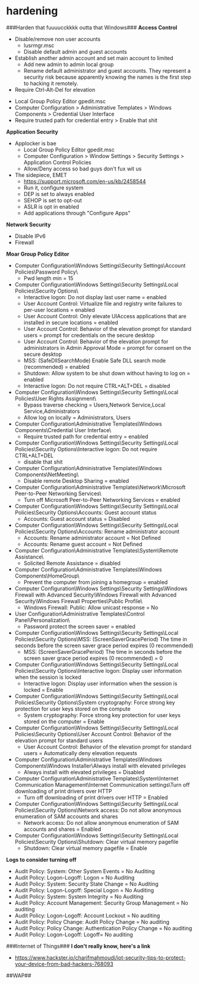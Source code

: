 # hardening
###Harden that fuuuucckkkk outta that Windows###
**Access Control**
- Disable/remove non user accounts  
  * lusrmgr.msc
  * Disable default admin and guest accounts
- Establish another admin account and set main account to limited
  * Add new admin to admin local group
  * Rename default administrator and guest accounts. They represent a security risk because apparently knowing the names is the first step to hacking it remotely.
- Require Ctrl-Alt-Del for elevation
 * Local Group Policy Editor gpedit.msc
 * Computer Configuration > Administrative Templates > Windows Components > Credential User Interface
 * Require trusted path for credential entry > Enable that shit

**Application Security**
- Applocker is bae
  * Local Group Policy Editor gpedit.msc
  * Computer Configuration > Window Settings > Security Settings > Application Control Policies
  * Allow/Deny access so bad guys don't fux wit us
- The sidepiece, EMET
  * https://support.microsoft.com/en-us/kb/2458544
  * Run it, configure system
  * DEP is set to always enabled
  * SEHOP is set to opt-out
  * ASLR is opt in enabled
  * Add applications through "Configure Apps"
 

**Network Security**
- Disable IPv6
- Firewall

**Moar Group Policy Editor**
- Computer Configuration\Windows Settings\Security Settings\Account Policies\Password Policy\ 
  * Pwd length min = 15
- Computer Configuration\Windows Settings\Security Settings\Local Policies\Security Options\ 
  * Interactive logon: Do not display last user name = enabled 
  * User Account Control: Virtualize file and registry write failures to per-user locations = enabled 
  * User Account Control: Only elevate UIAccess applications that are installed in secure locations = enabled
  * User Account Control: Behavior of the elevation prompt for standard users = prompt for credentials on the secure desktop 
  * User Account Control: Behavior of the elevation prompt for administrators in Admin Approval Mode = prompt for consent on the secure desktop
  * MSS: (SafeDllSearchMode) Enable Safe DLL search mode (recommended) = enabled 
  * Shutdown: Allow system to be shut down without having to log on = enabled 
  * Interactive logon: Do not require CTRL+ALT+DEL = disabled 
- Computer Configuration\Windows Settings\Security Settings\Local Policies\User Rights Assignment\ 
  * Bypass traverse checking = Users,Network Service,Local Service,Administrators 
  * Allow log on locally = Administrators, Users
- Computer Configuration\Administrative Templates\Windows Components\Credential User Interface\ 
  * Require trusted path for credential entry = enabled
- Computer Configuration\Windows Settings\Security Settings\Local Policies\Security Options\Interactive logon: Do not require CTRL+ALT+DEL
  * disable that shit
- Computer Configuration\Administrative Templates\Windows Components\NetMeeting\ 
  * Disable remote Desktop Sharing = enabled
- Computer Configuration\Administrative Templates\Network\Microsoft Peer-to-Peer Networking Services\ 
  * Turn off Microsoft Peer-to-Peer Networking Services = enabled
- Computer Configuration\Windows Settings\Security Settings\Local Policies\Security Options\Accounts: Guest account status
  * Accounts: Guest account status = Disabled
- Computer Configuration\Windows Settings\Security Settings\Local Policies\Security Options\Accounts: Rename administrator account
  * Accounts: Rename administrator account = Not Defined
  * Accounts: Rename guest account = Not Defined
- Computer Configuration\Administrative Templates\System\Remote Assistance\ 
  * Solicited Remote Assistance = disabled
- Computer Configuration\Administrative Templates\Windows Components\HomeGroup\ 
  * Prevent the computer from joining a homegroup = enabled
- Computer Configuration\Windows Settings\Security Settings\Windows Firewall with Advanced Security\Windows Firewall with Advanced Security\Windows Firewall Properties\Public Profile\ 
  * Windows Firewall: Public: Allow unicast response = No
- User Configuration\Administrative Templates\Control Panel\Personalization\ 
  * Password protect the screen saver = enabled
- Computer Configuration\Windows Settings\Security Settings\Local Policies\Security Options\MSS: (ScreenSaverGracePeriod) The time in seconds before the screen saver grace period expires (0 recommended)
  * MSS: (ScreenSaverGracePeriod) The time in seconds before the screen saver grace period expires (0 recommended) = 0
- Computer Configuration\Windows Settings\Security Settings\Local Policies\Security Options\Interactive logon: Display user information when the session is locked
  * Interactive logon: Display user information when the session is locked = Enable
- Computer Configuration\Windows Settings\Security Settings\Local Policies\Security Options\System cryptography: Force strong key protection for user keys stored on the compute
  * System cryptography: Force strong key protection for user keys stored on the computer = Enable
- Computer Configuration\Windows Settings\Security Settings\Local Policies\Security Options\User Account Control: Behavior of the elevation prompt for standard users
  * User Account Control: Behavior of the elevation prompt for standard users = Automatically deny elevation requests
- Computer Configuration\Administrative Templates\Windows Components\Windows Installer\Always install with elevated privileges
  * Always install with elevated privileges = Disabled
- Computer Configuration\Administrative Templates\System\Internet Communication Management\Internet Communication settings\Turn off downloading of print drivers over HTTP
  * Turn off downloading of print drivers over HTTP = Enabled
- Computer Configuration\Windows Settings\Security Settings\Local Policies\Security Options\Network access: Do not allow anonymous enumeration of SAM accounts and shares
  * Network access: Do not allow anonymous enumeration of SAM accounts and shares = Enabled
- Computer Configuration\Windows Settings\Security Settings\Local Policies\Security Options\Shutdown: Clear virtual memory pagefile
  * Shutdown: Clear virtual memory pagefile = Enable

**Logs to consider turning off**
- Audit Policy: System: Other System Events = No Auditing
- Audit Policy: Logon-Logoff: Logon = No Auditing
- Audit Policy: System: Security State Change = No Auditing
- Audit Policy: Logon-Logoff: Special Logon = No Auditing
- Audit Policy: System: System Integrity = No Auditing
- Audit Policy: Account Management: Security Group Management = No auditing
- Audit Policy: Logon-Logoff: Account Lockout = No auditing
- Audit Policy: Policy Change: Audit Policy Change = No auditing
- Audit Policy: Policy Change: Authentication Policy Change = No auditing
- Audit Policy: Logon-Logoff: Logoff= No auditing


###Internet of Things###
**I don't really know, here's a link**
- https://www.hackster.io/charifmahmoudi/iot-security-tips-to-protect-your-device-from-bad-hackers-768093

##WAP##


